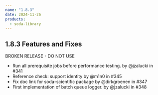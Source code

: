 ```yaml
---
name: "1.8.3"
date: 2024-11-26
products:
  - soda-library
---
```


## 1.8.3 Features and Fixes
BROKEN RELEASE - DO NOT USE

* Run all prerequisite jobs before performance testing. by @jzalucki in #341
* Reference check: support identity by @m1n0 in #345
* Fix doc link for soda-scientific package by @dirkgroenen in #347
* First implementation of batch queue logger. by @jzalucki in #348